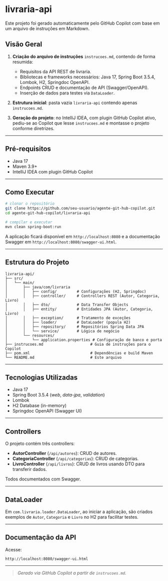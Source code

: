 # livraria-api

Este projeto foi gerado automaticamente pelo GitHub Copilot com base em um arquivo de instruções em Markdown.

## Visão Geral

1. **Criação do arquivo de instruções** `instrucoes.md`, contendo de forma resumida:

   * Requisitos da API REST de livraria.
   * Bibliotecas e frameworks necessários: Java 17, Spring Boot 3.5.4, Lombok, H2, Springdoc OpenAPI.
   * Endpoints CRUD e documentação de API (Swagger/OpenAPI).
   * Inserção de dados para testes via `DataLoader`.
2. **Estrutura inicial**: pasta vazia `livraria-api` contendo apenas `instrucoes.md`.
3. **Geração do projeto**: no IntelliJ IDEA, com plugin GitHub Copilot ativo, pediu-se ao Copilot que lesse `instrucoes.md` e montasse o projeto conforme diretrizes.

---

## Pré-requisitos

* Java 17
* Maven 3.9+
* IntelliJ IDEA com plugin GitHub Copilot

---

## Como Executar

```bash
# clonar o repositório
git clone https://github.com/seu-usuario/agente-git-hub-copilot.git
cd agente-git-hub-copilot/livraria-api

# compilar e executar
mvn clean spring-boot:run
```

A aplicação ficará disponível em `http://localhost:8080` e a documentação Swagger em `http://localhost:8080/swagger-ui.html`.

---

## Estrutura do Projeto

```text
livraria-api/
├── src/
│   └── main/
│       ├── java/com/livraria
│       │   ├── config/         # Configurações (H2, Springdoc)
│       │   ├── controller/     # Controllers REST (Autor, Categoria, Livro)
│       │   ├── dto/            # Data Transfer Objects
│       │   ├── entity/         # Entidades JPA (Autor, Categoria, Livro)
│       │   ├── exception/      # Tratamento de exceções
│       │   ├── loader/         # DataLoader (popula H2)
│       │   ├── repository/     # Repositórios Spring Data JPA
│       │   └── service/        # Lógica de negócio
│       └── resources/
│           └── application.properties # Configuração de banco e porta
├── instrucoes.md                     # Guia de instruções para o Copilot
├── pom.xml                           # Dependências e build Maven
└── README.md                         # Este arquivo
```

---

## Tecnologias Utilizadas

* Java 17
* Spring Boot 3.5.4 (*web*, *data-jpa*, *validation*)
* Lombok
* H2 Database (in-memory)
* Springdoc OpenAPI (Swagger UI)

---

## Controllers

O projeto contém três controllers:

* **AutorController** (`/api/autores`): CRUD de autores.
* **CategoriaController** (`/api/categorias`): CRUD de categorias.
* **LivroController** (`/api/livros`): CRUD de livros usando DTO para transferir dados.

Todos documentados com Swagger.

---

## DataLoader

Em `com.livraria.loader.DataLoader`, ao iniciar a aplicação, são criados exemplos de `Autor`, `Categoria` e `Livro` no H2 para facilitar testes.

---

## Documentação da API

Acesse:

```
http://localhost:8080/swagger-ui.html
```

---

> *Gerado via GitHub Copilot a partir de `instrucoes.md`.*
